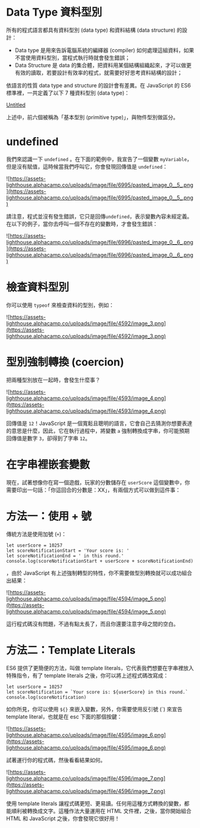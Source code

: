 # Data Type  資料型別

所有的程式語言都具有資料型別 (data type) 和資料結構 (data structure) 的設計：

- Data type 是用來告訴電腦系統的編繹器 (compiler) 如何處理這組資料，如果不當使用資料型別，當程式執行時就會發生錯誤；
- Data Structure 是 data 的集合體，把資料用某個結構組織起來，才可以做更有效的讀取，若要設計有效率的程式，就需要好好思考資料結構的設計；

依語言的性質 data type and structure 的設計會有差異。在 JavaScript 的 ES6 標準裡，一共定義了以下 7 種資料型別 (data type)：

[Untitled](Data%20Type%20%E8%B3%87%E6%96%99%E5%9E%8B%E5%88%A5%20896b74e511eb443fa73caa29f25eac27/Untitled%20Database%20a3885edf562648d98b0693a891159c00.csv)

上述中，前六個被稱為「基本型別 (primitive type)」，與物件型別做區分。

# undefined

我們來認識一下 `undefined` 。在下面的範例中，我宣告了一個變數 `myVariable`，但是沒有賦值，這時候當我們呼叫它，你會發現回傳值是 `undefined`：

![https://assets-lighthouse.alphacamp.co/uploads/image/file/6995/pasted_image_0__5_.png](https://assets-lighthouse.alphacamp.co/uploads/image/file/6995/pasted_image_0__5_.png)

請注意，程式並沒有發生錯誤，它只是回傳`undefined`，表示變數內容未經定義。在以下的例子，當你去呼叫一個不存在的變數時，才會發生錯誤：

![https://assets-lighthouse.alphacamp.co/uploads/image/file/6996/pasted_image_0__6_.png](https://assets-lighthouse.alphacamp.co/uploads/image/file/6996/pasted_image_0__6_.png)

# 檢查資料型別

你可以使用 `typeof` 來檢查資料的型別，例如：

![https://assets-lighthouse.alphacamp.co/uploads/image/file/4592/image_3.png](https://assets-lighthouse.alphacamp.co/uploads/image/file/4592/image_3.png)

# 型別強制轉換 (coercion)

把兩種型別放在一起時，會發生什麼事？

![https://assets-lighthouse.alphacamp.co/uploads/image/file/4593/image_4.png](https://assets-lighthouse.alphacamp.co/uploads/image/file/4593/image_4.png)

回傳值是 `12`！JavaScript 是一個寬鬆且聰明的語言，它會自己去猜測你想要表達的意思是什麼，因此，它在執行過程中，將變數 `a` 強制轉換成字串，你可能預期回傳值是數字 `3`，卻得到了字串 `12`。

# 在字串裡嵌套變數

現在，試著想像你在寫一個遊戲，玩家的分數儲存在 `userScore` 這個變數中，你需要印出一句話：「你這回合的分數是：XX」，有兩個方式可以做到這件事：

# **方法一：使用 + 號**

傳統方法是使用加號 (`+`)：

```
let userScore = 10257
let scoreNotificationStart = 'Your score is: '
let scoreNotificationEnd = ' in this round.'
console.log(scoreNotificationStart + userScore + scoreNotificationEnd)

```

，由於 JavaScript 有上述強制轉型的特性，你不需要做型別轉換就可以成功組合出結果：

![https://assets-lighthouse.alphacamp.co/uploads/image/file/4594/image_5.png](https://assets-lighthouse.alphacamp.co/uploads/image/file/4594/image_5.png)

這行程式碼沒有問題，不過有點太長了，而且你還要注意字母之間的空白。

# **方法二：Template Literals**

ES6 提供了更簡便的方法，叫做 template literals，它代表我們想要在字串裡放入特殊指令，有了 template literals 之後，你可以將上述程式碼改寫成：

```
let userScore = 10257
let scoreNotification = `Your score is: ${userScore} in this round.`
console.log(scoreNotification)

```

如你所見，你可以使用 `${}` 來嵌入變數，另外，你需要使用反引號 (`) 來宣告 template literal，也就是在 esc 下面的那個按鍵：

![https://assets-lighthouse.alphacamp.co/uploads/image/file/4595/image_6.png](https://assets-lighthouse.alphacamp.co/uploads/image/file/4595/image_6.png)

試著運行你的程式碼，然後看看結果如何。

![https://assets-lighthouse.alphacamp.co/uploads/image/file/4596/image_7.png](https://assets-lighthouse.alphacamp.co/uploads/image/file/4596/image_7.png)

使用 template literals 讓程式碼更短、更易讀。任何用這種方式轉換的變數，都能順利被轉換成文字。這種作法大量運用在 HTML 文件裡，之後，當你開始組合 HTML 和 JavaScript 之後，你會發現它很好用！